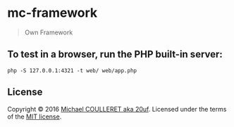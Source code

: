# mc-framework
> Own Framework 


## To test in a browser, run the PHP built-in server:

    php -S 127.0.0.1:4321 -t web/ web/app.php

## License

Copyright &copy; 2016 [Michael COULLERET aka 20uf](http://github.com/20uf). Licensed under the terms of the [MIT license](LICENSE.md).